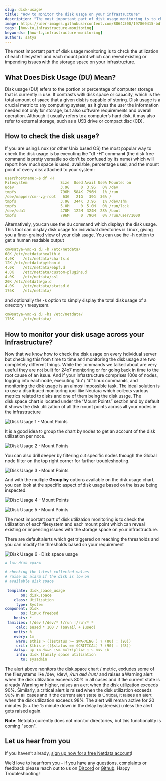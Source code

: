 ```yaml
---
slug: disk-usage/
title: "How to monitor the disk usage on your infrastructure"
description: "The most important part of disk usage monitoring is to check the utilization of each filesystem and each mount point which can reveal existing or impending issues with the storage space on your infrastructure."
image: https://user-images.githubusercontent.com/88642300/197860415-bdff658c-7dd3-4a9e-b39a-fbddd3b44d57.png
tags: [how-to,infrastructure-monitoring]
keywords: [how-to,infrastructure-monitoring]
authors: satya
---
```


The most important part of disk usage monitoring is to check the utilization of each filesystem and each mount point which can reveal existing or impending issues with the storage space on your infrastructure.
<!--truncate-->


## What Does Disk Usage (DU) Mean?

Disk usage (DU) refers to the portion or percentage of computer storage that is currently in use. It contrasts with disk space or capacity, 
which is the total amount of space that a given disk is capable of storing. Disk usage is a crucial metric to any computing system, 
as it gives the user the information needed not only for storage, but also software requirements and overall operation. Although it usually
 refers to a computer’s hard disk, it may also refer to external storage, such as a USB drive or compact disc (CD).

## How to check the disk usage?

If you are using Linux (or other Unix based OS) the most popular way to check the disk usage is by executing the "df -H" command 
(the disk free command is pretty versatile so don’t be confused by its name) which will report how much space is used, available, percentage used,
and the mount point of every disk attached to your system:

```yaml
user@hostname:~$ df -H
Filesystem               Size  Used Avail Use% Mounted on
udev                     3.9G     0  3.9G   0% /dev
tmpfs                    796M  584K  796M   1% /run
/dev/mapper/cm--vg-root   63G   21G   39G  36% /
tmpfs                    3.9G  344K  3.9G   1% /dev/shm
tmpfs                    5.0M     0  5.0M   0% /run/lock
/dev/sda1                470M  122M  324M  28% /boot
tmpfs                    796M     0  796M   0% /run/user/1000
```
 
 
Alternatively, you can use the du command which displays the disk usage. This tool can display disk usage for individual directories in Linux, 
giving you a finer-grained view of your disk usage. You can use the -h option to get a human readable output 

```yaml
cm@satya-vm:~$ du -h /etc/netdata/
68K	/etc/netdata/health.d
4.0K	/etc/netdata/charts.d
12K	/etc/netdata/python.d
4.0K	/etc/netdata/ebpf.d
4.0K	/etc/netdata/custom-plugins.d
4.0K	/etc/netdata/ssl
20K	/etc/netdata/go.d
4.0K	/etc/netdata/statsd.d
176K	/etc/netdata/
```
 
and optionally the -s option to simply display the total disk usage of a directory / filesystem.

```yaml
cm@satya-vm:~$ du -hs /etc/netdata/
176K	/etc/netdata/
```
 
## How to monitor your disk usage across your Infrastructure?

Now that we know how to check the disk usage on every individual server but checking this from time to time and monitoring the disk usage are two 
completely different things. While the commands we talked about are very useful they are not built for 24x7 monitoring or for going back in time to 
the root cause of an issue. And if your infrastructure comprises 100s of nodes, logging into each node, executing ‘du’ / ‘df’ linux commands, and 
monitoring the disk usage is an almost impossible task. The ideal solution is to use a distributed monitoring tool like Netdata which collects various 
metrics related to disks and one of them being the disk usage. The disk.space chart is located under the “Mount Points” section and by default it 
shows the disk utilization of all the mount points across all your nodes in the infrastructure.

![Disk Usage 1 - Mount Points](https://user-images.githubusercontent.com/88642300/197859608-f45f0a50-3895-4335-b5e0-8ad38a3bc269.png)

It is a good idea to group the chart by nodes to get an account of the disk utilization per node.

![Disk Usage 2 - Mount Points](https://user-images.githubusercontent.com/88642300/197860368-3b88426c-eca0-4440-bf04-8eb35c84abf9.png)

You can also drill deeper by filtering out specific nodes through the Global node filter on the top right corner for further troubleshooting.

![Disk Usage 3 - Mount Points](https://user-images.githubusercontent.com/88642300/197860415-bdff658c-7dd3-4a9e-b39a-fbddd3b44d57.png)

And with the multiple **Group by** options available on the disk usage chart, you can look at the specific aspect of disk usage based on the issue being 
inspected.

![Disc Usage 4 - Mount Points](https://user-images.githubusercontent.com/88642300/197860488-fe4bccd1-cf5c-4551-a320-b54e3bf40528.png)

![Disk Usage 5 - Mount Points](https://user-images.githubusercontent.com/88642300/197860507-c19ef4eb-54c6-405b-9c7a-d2434bd9c88b.png)

The most important part of disk utilization monitoring is to check the utilization of each filesystem and each mount point which can reveal existing or 
impending issues with the storage space on your infrastructure.

There are default alerts which get triggered on reaching the thresholds and you can modify the thresholds based on your requirement.

![Disk Usage 6 - Disk space usage](https://user-images.githubusercontent.com/88642300/197860766-0baa2c72-23db-4a3a-a1f6-bd79b621820b.png)
 
```yaml
# low disk space
 
# checking the latest collected values
# raise an alarm if the disk is low on
# available disk space
 
 template: disk_space_usage
       on: disk.space
    class: Utilization
     type: System
component: Disk
       os: linux freebsd
    hosts: *
 families: !/dev !/dev/* !/run !/run/* *
     calc: $used * 100 / ($avail + $used)
    units: %
    every: 1m
     warn: $this > (($status >= $WARNING ) ? (80) : (90))
     crit: $this > (($status == $CRITICAL) ? (90) : (98))
    delay: up 1m down 15m multiplier 1.5 max 1h
     info: disk $family space utilization
       to: sysadmin
 ```
 
The alert above monitors the disk.space chart / metric, excludes some of the filesystems like /dev, /dev/*, /run and /run/* and raises a Warning alert 
when the disk utilization exceeds 80% in all cases and if the current state is already Warning or higher, raises an alert when the disk utilization exceeds 90%. Similarly, a critical alert is raised when the disk utilization exceeds 90% in all cases and if the current alert state is Critical, it raises an alert when the disk utilization exceeds 98%. The alert will remain active for 20 minutes (5 + the 15 minute down in the delay hysteresis) unless the alert gets raised again.
 
**Note**: Netdata currently does not monitor directories, but this functionality is coming "soon".
 
## Let us hear from you

If you haven’t already, [sign up now for a free Netdata account](https://app.netdata.cloud/?utm_campaign=technical&utm_source=content&utm_medium=blog&utm_content=disk-usage)!

We’d love to hear from you – if you have any questions, complaints or feedback please reach out to us on [Discord](https://discord.com/invite/mPZ6WZKKG2) or [Github](https://github.com/netdata/netdata/).
Happy Troubleshooting!
